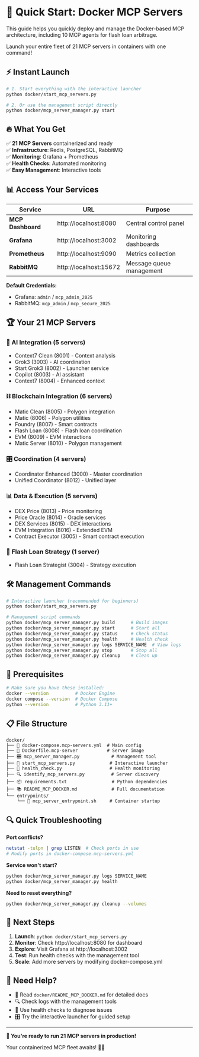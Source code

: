# 🚀 Quick Start: Docker MCP Servers

This guide helps you quickly deploy and manage the Docker-based MCP architecture, including 10 MCP agents for flash loan arbitrage.

Launch your entire fleet of 21 MCP servers in containers with one command!

## ⚡ Instant Launch

```bash
# 1. Start everything with the interactive launcher
python docker/start_mcp_servers.py

# 2. Or use the management script directly
python docker/mcp_server_manager.py start
```

## 🔥 What You Get

✅ **21 MCP Servers** containerized and ready  
✅ **Infrastructure**: Redis, PostgreSQL, RabbitMQ  
✅ **Monitoring**: Grafana + Prometheus  
✅ **Health Checks**: Automated monitoring  
✅ **Easy Management**: Interactive tools  

## 📊 Access Your Services

| Service | URL | Purpose |
|---------|-----|---------|
| **MCP Dashboard** | http://localhost:8080 | Central control panel |
| **Grafana** | http://localhost:3002 | Monitoring dashboards |
| **Prometheus** | http://localhost:9090 | Metrics collection |
| **RabbitMQ** | http://localhost:15672 | Message queue management |

**Default Credentials:**
- Grafana: `admin` / `mcp_admin_2025`
- RabbitMQ: `mcp_admin` / `mcp_secure_2025`

## 🏆 Your 21 MCP Servers

### 🤖 AI Integration (5 servers)
- Context7 Clean (8001) - Context analysis
- Grok3 (3003) - AI coordination  
- Start Grok3 (8002) - Launcher service
- Copilot (8003) - AI assistant
- Context7 (8004) - Enhanced context

### ⛓️ Blockchain Integration (6 servers)
- Matic Clean (8005) - Polygon integration
- Matic (8006) - Polygon utilities
- Foundry (8007) - Smart contracts
- Flash Loan (8008) - Flash loan coordination
- EVM (8009) - EVM interactions
- Matic Server (8010) - Polygon management

### 🎛️ Coordination (4 servers)
- Coordinator Enhanced (3000) - Master coordination
- Unified Coordinator (8012) - Unified layer

### 📊 Data & Execution (5 servers)
- DEX Price (8013) - Price monitoring
- Price Oracle (8014) - Oracle services
- DEX Services (8015) - DEX interactions
- EVM Integration (8016) - Extended EVM
- Contract Executor (3005) - Smart contract execution

### 🎯 Flash Loan Strategy (1 server)
- Flash Loan Strategist (3004) - Strategy execution

## 🛠️ Management Commands

```bash
# Interactive launcher (recommended for beginners)
python docker/start_mcp_servers.py

# Management script commands
python docker/mcp_server_manager.py build      # Build images
python docker/mcp_server_manager.py start      # Start all
python docker/mcp_server_manager.py status     # Check status
python docker/mcp_server_manager.py health     # Health check
python docker/mcp_server_manager.py logs SERVICE_NAME  # View logs
python docker/mcp_server_manager.py stop       # Stop all
python docker/mcp_server_manager.py cleanup    # Clean up
```

## 🔧 Prerequisites

```bash
# Make sure you have these installed:
docker --version          # Docker Engine
docker compose --version  # Docker Compose
python --version          # Python 3.11+
```

## 📋 File Structure

```
docker/
├── 📄 docker-compose.mcp-servers.yml  # Main config
├── 🐳 Dockerfile.mcp-server           # Server image
├── 🎛️ mcp_server_manager.py            # Management tool
├── 🚀 start_mcp_servers.py             # Interactive launcher
├── 🏥 health_check.py                  # Health monitoring
├── 🔍 identify_mcp_servers.py          # Server discovery
├── 📦 requirements.txt                 # Python dependencies
├── 📚 README_MCP_DOCKER.md             # Full documentation
└── entrypoints/
    └── 🔧 mcp_server_entrypoint.sh     # Container startup
```

## 🔍 Quick Troubleshooting

**Port conflicts?**
```bash
netstat -tulpn | grep LISTEN  # Check ports in use
# Modify ports in docker-compose.mcp-servers.yml
```

**Service won't start?**
```bash
python docker/mcp_server_manager.py logs SERVICE_NAME
python docker/mcp_server_manager.py health
```

**Need to reset everything?**
```bash
python docker/mcp_server_manager.py cleanup --volumes
```

## 🎯 Next Steps

1. **Launch**: `python docker/start_mcp_servers.py`
2. **Monitor**: Check http://localhost:8080 for dashboard
3. **Explore**: Visit Grafana at http://localhost:3002
4. **Test**: Run health checks with the management tool
5. **Scale**: Add more servers by modifying docker-compose.yml

## 🤝 Need Help?

- 📖 Read `docker/README_MCP_DOCKER.md` for detailed docs
- 🔍 Check logs with the management tools
- 🏥 Use health checks to diagnose issues
- 🎛️ Try the interactive launcher for guided setup

---

**🎉 You're ready to run 21 MCP servers in production!** 

Your containerized MCP fleet awaits! 🐳✨
